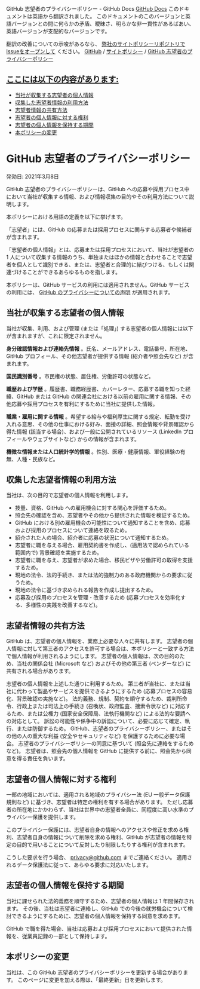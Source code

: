GitHub 志望者のプライバシーポリシー - GitHub Docs
[GitHub Docs](/ja)
このドキュメントは英語から翻訳されました。 このドキュメントのこのバージョンと英語バージョンとの間に何らかの矛盾、曖昧さ、明らかな非一貫性があるばあい、英語バージョンが支配的なバージョンです。

翻訳の改善についての示唆があるなら、
[弊社のサイトポリシーリポジトリでIssueをオープンして](https://github.com/github/site-policy/issues)
ください。
[GitHub](/ja/github)
/
[サイトポリシー](/ja/github/site-policy)
/
[GitHub 志望者のプライバシーポリシー](/ja/github/site-policy/github-candidate-privacy-policy)

## [ここには以下の内容があります:](#in-this-article)
- [当社が収集する志望者の個人情報](#what-candidate-personal-information-do-we-collect)
- [収集した志望者情報の利用方法](#how-do-we-use-the-candidate-personal-information-we-collect)
- [志望者情報の共有方法](#how-do-we-share-your-candidate-personal-information)
- [志望者の個人情報に対する権利](#your-rights-to-your-candidate-personal-information)
- [志望者の個人情報を保持する期間](#how-long-do-we-retain-your-candidate-personal-information)
- [本ポリシーの変更](#changes-to-this-policy)

# GitHub 志望者のプライバシーポリシー

発効日: 2021年3月8日

GitHub 志望者のプライバシーポリシーは、GitHub への応募や採用プロセス中において当社が収集する情報、および情報収集の目的やその利用方法について説明します。

本ポリシーにおける用語の定義を以下に挙げます。

「志望者」には、GitHub の応募または採用プロセスに関与する応募者や候補者が含まれます。

「志望者の個人情報」とは、応募または採用プロセスにおいて、当社が志望者の 1 人について収集する情報のうち、単独またはほかの情報と合わせることで志望者を個人として識別できる、または、志望者と合理的に結びつける、もしくは関連づけることができるあらゆるものを指します。

本ポリシーは、GitHub サービスの利用には適用されません。GitHub サービスの利用には、
[GitHub のプライバシーについての声明](/ja/github/site-policy/github-privacy-statement)
が適用されます。

## 当社が収集する志望者の個人情報

当社が収集、利用、および管理 (または「処理」) する志望者の個人情報には以下が含まれますが、これに限定されません。

**身分確認情報および連絡先情報**
。氏名、メールアドレス、電話番号、所在地、GitHub プロフィール、その他志望者が提供する情報 (紹介者や照会先など) が含まれます。

**国民識別番号**
。市民権の状態、居住権、労働許可の状態など。

**職歴および学歴**
。履歴書、職務経歴書、カバーレター、応募する職を知った経緯、GitHub または GitHub の関連会社における以前の雇用に関する情報、その他応募や採用プロセスを有利にするために当社に提供した情報。

**職業・雇用に関する情報**
。希望する給与や福利厚生に関する規定、転勤を受け入れる意思、その他の仕事における好み、面接の詳細、照会情報や背景確認から得た情報 (該当する場合)、および一般に公開されているリソース (LinkedIn プロフィールやウェブサイトなど) からの情報が含まれます。

**機微な情報または人口統計学的情報**
。性別、医療・健康情報、軍役経験の有無、人種・民族など。

## 収集した志望者情報の利用方法

当社は、次の目的で志望者の個人情報を利用します。

- 技量、資格、GitHub への雇用機会に対する関心を評価するため。
- 照会先の確認を含め、志望者やその他から提供された情報を検証するため。
- GitHub における別の雇用機会の可能性について通知することを含め、応募および採用のプロセスについて連絡を取るため。
- 紹介された人の場合、紹介者に応募の状況について通知するため。
- 志望者に職を与える場合、雇用契約書を作成し、(適用法で認められている範囲内で) 背景確認を実施するため。
- 志望者に職を与え、志望者が求めた場合、移民ビザや労働許可の取得を支援するため。
- 現地の法令、法的手続き、または法的強制力のある政府機関からの要求に従うため。
- 現地の法令に基づき求められる報告を作成し提出するため。
- 応募及び採用のプロセスを管理・改善するため (応募プロセスを効率化する、多様性の実践を改善するなど)。

## 志望者情報の共有方法

GitHub は、志望者の個人情報を、業務上必要な人々に共有します。 志望者の個人情報に対して第三者のアクセスを許可する場合は、本ポリシーと一致する方法で個人情報が利用されるようにします。 志望者の個人情報は、次の目的のため、当社の関係会社 (Microsoft など) およびその他の第三者 (ベンダーなど) に共有される場合があります。

志望者の個人情報を上述した通りに利用するため。
第三者が当社に、または当社に代わって製品やサービスを提供できるようにするため (応募プロセスの容易化、背景確認の実施など)。
法的義務、規制、契約を順守するため、裁判所命令、行政上または司法上の手続き (召喚状、政府監査、捜索令状など) に対応するため、または公権力 (国家安全保障局、法執行機関など) による法的な要請への対応として。
訴訟の可能性や係争中の訴訟について、必要に応じて確定、執行、または防御するため。
GitHub、志望者のプライバシーポリシー、またはその他の人の重大な利益 (安全やセキュリティなど) を保護するために必要な場合。
志望者のプライバシーポリシーの同意に基づいて (照会先に連絡をするためなど)。 志望者は、照会先の個人情報を GitHub に提供する前に、照会先から同意を得る責任を負います。

## 志望者の個人情報に対する権利

一部の地域においては、適用される地域のプライバシー法 (EU 一般データ保護規則など) に基づき、志望者は特定の権利を有する場合があります。 ただし応募者の所在地にかかわらず、当社は世界中の志望者全員に、同程度に高い水準のプライバシー保護を提供します。

このプライバシー保護には、志望者自身の情報へのアクセスや修正を求める権利、志望者自身の情報について削除を求める権利、GitHub が志望者の情報を特定の目的で用いることについて反対したり制限したりする権利が含まれます。

こうした要求を行う場合、
[privacy@github.com](mailto:privacy@github.com)
までご連絡ください。 適用されるデータ保護法に従って、あらゆる要求に対応いたします。

## 志望者の個人情報を保持する期間

当社に課せられた法的義務を順守するため、志望者の個人情報は 1 年間保存されます。 その後、当社は志望者に連絡し、GitHub での今後の就労機会について検討できるようにするために、志望者の個人情報を保持する同意を求めます。

GitHub で職を得た場合、当社は応募および採用プロセスにおいて提供された情報を、従業員記録の一部として保持します。

## 本ポリシーの変更

当社は、この GitHub 志望者のプライバシーポリシーを更新する場合があります。 このページに変更を加える際は、「最終更新」日を更新します。
